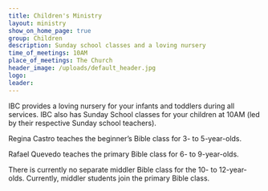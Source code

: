 ```yaml
---
title: Children's Ministry
layout: ministry
show_on_home_page: true
group: Children
description: Sunday school classes and a loving nursery
time_of_meetings: 10AM
place_of_meetings: The Church
header_image: /uploads/default_header.jpg
logo: 
leader:
---
```


IBC provides a loving nursery for your infants and toddlers during all services. IBC also has Sunday School classes for your children at 10AM (led by their respective Sunday school teachers).

Regina Castro teaches the beginner’s Bible class for 3- to 5-year-olds.

Rafael Quevedo teaches the primary Bible class for 6- to 9-year-olds.

There is currently no separate middler Bible class for the 10- to 12-year-olds. Currently, middler students join the primary Bible class.
